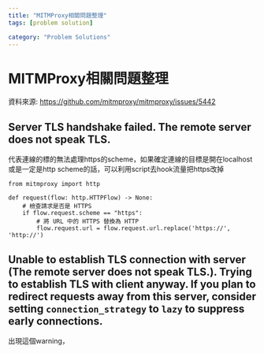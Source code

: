 ```yaml
---
title: "MITMProxy相關問題整理"
tags: [problem solution]

category: "Problem Solutions"
---
```


# MITMProxy相關問題整理
資料來源: https://github.com/mitmproxy/mitmproxy/issues/5442
<!-- more -->

## Server TLS handshake failed. The remote server does not speak TLS.
代表連線的標的無法處理https的scheme，如果確定連線的目標是開在localhost或是一定是http scheme的話，可以利用script去hook流量把https改掉
```python!
from mitmproxy import http

def request(flow: http.HTTPFlow) -> None:
    # 檢查請求是否是 HTTPS
    if flow.request.scheme == "https":
        # 將 URL 中的 HTTPS 替換為 HTTP
        flow.request.url = flow.request.url.replace('https://', 'http://')
```

## Unable to establish TLS connection with server (The remote server does not speak TLS.). Trying to establish TLS with client anyway. If you plan to redirect requests away from this server, consider setting `connection_strategy` to `lazy` to suppress early connections.
出現這個warning，
